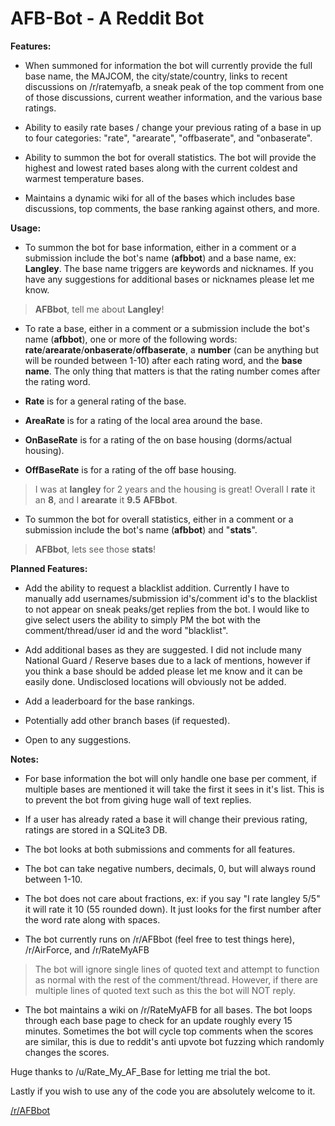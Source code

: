 # AFB-Bot  - A Reddit Bot

**Features:**

* When summoned for information the bot will currently provide the full base name, the MAJCOM, the city/state/country, links to recent discussions on /r/ratemyafb, a sneak peak of the top comment from one of those discussions, current weather information, and the various base ratings.

* Ability to easily rate bases / change your previous rating of a base in up to four categories: "rate", "arearate", "offbaserate", and "onbaserate". 

* Ability to summon the bot for overall statistics. The bot will provide the highest and lowest rated bases along with the current coldest and warmest temperature bases. 

* Maintains a dynamic wiki for all of the bases which includes base discussions, top comments, the base ranking against others, and more.

**Usage:**

- To summon the bot for base information, either in a comment or a submission include the bot's name (**afbbot**) and a base name, ex: **Langley**. The base name triggers are keywords and nicknames. If you have any suggestions for additional bases or nicknames please let me know.
> **AFBbot**, tell me about **Langley**!

- To rate a base, either in a comment or a submission include the bot's name (**afbbot**), one or more of the following words: **rate**/**arearate**/**onbaserate**/**offbaserate**, a **number** (can be anything but will be rounded between 1-10) after each rating word, and the **base name**. The only thing that matters is that the rating number comes after the rating word.

- **Rate** is for a general rating of the base. 

- **AreaRate** is for a rating of the local area around the base.

- **OnBaseRate** is for a rating of the on base housing (dorms/actual housing).

- **OffBaseRate** is for a rating of the off base housing.

>I was at **langley** for 2 years and the housing is great! Overall I **rate** it an **8**, and I **arearate** it **9.5** **AFBbot**.

- To summon the bot for overall statistics, either in a comment or a submission include the bot's name (**afbbot**) and "**stats**".

>**AFBbot**, lets see those **stats**!

**Planned Features:**

- Add the ability to request a blacklist addition. Currently I have to manually add usernames/submission id's/comment id's to the blacklist to not appear on sneak peaks/get replies from the bot. I would like to give select users the ability to simply PM the bot with the comment/thread/user id and the word "blacklist".

- Add additional bases as they are suggested. I did not include many National Guard / Reserve bases due to a lack of mentions, however if you think a base should be added please let me know and it can be easily done. Undisclosed locations will obviously not be added.

- Add a leaderboard for the base rankings.

- Potentially add other branch bases (if requested).

- Open to any suggestions.

**Notes:**

- For base information the bot will only handle one base per comment, if multiple bases are mentioned it will take the first it sees in it's list. This is to prevent the bot from giving huge wall of text replies. 

- If a user has already rated a base it will change their previous rating, ratings are stored in a SQLite3 DB.

- The bot looks at both submissions and comments for all features.

- The bot can take negative numbers, decimals, 0, but will always round between 1-10. 

- The bot does not care about fractions, ex: if you say "I rate langley 5/5" it will rate it 10 (55 rounded down).  It just looks for the first number after the word rate along with spaces.

- The bot currently runs on /r/AFBbot (feel free to test things here), /r/AirForce, and /r/RateMyAFB

>The bot will ignore single lines of quoted text and attempt to function as normal with the rest of the comment/thread.
>However, if there are multiple lines of quoted text such as this the bot will NOT reply.

- The bot maintains a wiki on /r/RateMyAFB for all bases. The bot loops through each base page to check for an update roughly every 15 minutes. Sometimes the bot will cycle top comments when the scores are similar, this is due to reddit's anti upvote bot fuzzing which randomly changes the scores.

Huge thanks to /u/Rate_My_AF_Base for letting me trial the bot.

Lastly if you wish to use any of the code you are absolutely welcome to it.

[/r/AFBbot](https://www.reddit.com/r/AFBbot/)
